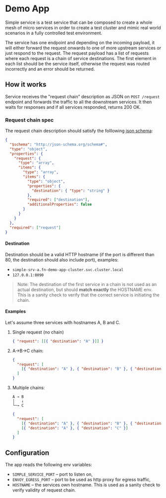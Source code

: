 # Demo App

Simple service is a test service that can be composed to create a whole mesh of micro services in order to create a test cluster and mimic real world scenarios in a fully controlled test environment.

The service has one endpoint and depending on the incoming payload, it will either forward the request onwards to one of more upstream services or just respond to the request.
The request payload has a list of requests where each request is a chain of service destinations.
The first element in each list should be the service itself, otherwise the request was routed incorrectly and an error should be returned.

## How it works

Service receives the "request chain" description as JSON on `POST /request` endpoint and forwards the traffic to all the downstream services.
It then waits for responses and if all services responded, returns 200 OK.

### Request chain spec

The request chain description should satisfy the folllowing [json schema](https://json-schema.org/):

```json
{
  "$schema": "http://json-schema.org/schema#",
  "type": "object",
  "properties": {
    "request": {
      "type": "array",
      "items": {
        "type": "array",
        "items": {
          "type": "object",
          "properties": {
            "destination": { "type": "string" }
          },
          "required": ["destination"],
          "additionalProperties": false
        }
      }
    }
  },
  "required": ["request"]
}
```

#### Destination

Destination should be a valid HTTP hostname (if the port is different than 80, the destination should also include port), examples:

- `simple-srv-a.fn-demo-app-cluster.svc.cluster.local`
- `127.0.0.1:8090`

> Note: The destination of the first service in a chain is not used as an actual destination, but should **match exactly** the HOSTNAME env.
> This is a sanity check to verify that the correct service is initiating the chain.

#### Examples

Let's assume three services with hostnames A, B and C.

1. Single request (no chain)

   ```json
   { "request": [[{ "destination": "A" }]] }
   ```

2. A→B→C chain:

   ```json
   {
     "request": [
       [{ "destination": "A" }, { "destination": "B" }, { "destination": "C" }]
     ]
   }
   ```

3. Multiple chains:

   ```text
   A → B
   │   ↓
   └─→ C
   ```

   ```json
   {
     "request": [
       [{ "destination": "A" }, { "destination": "B" }, { "destination": "C" }],
       [{ "destination": "A" }, { "destination": "C" }]
     ]
   }
   ```

## Configuration

The app reads the following env variables:

- `SIMPLE_SERVICE_PORT` – port to listen on,
- `ENVOY_EGRESS_PORT` – port to be used as http proxy for egress traffic,
- `HOSTNAME` – the services own hostname. This is used as a sanity check to verify validity of request chain.
